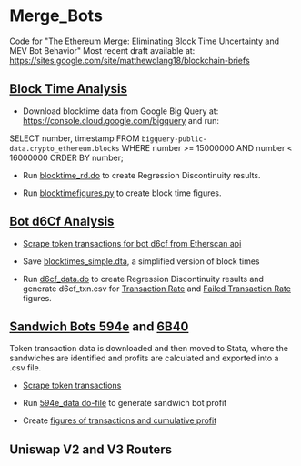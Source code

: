 # Merge_Bots
Code for "The Ethereum Merge: Eliminating Block Time Uncertainty and MEV Bot Behavior"
Most recent draft available at: https://sites.google.com/site/matthewdlang18/blockchain-briefs

## [Block Time Analysis](https://github.com/matthewdlang18/Merge_Bots/tree/main/block_time_analysis)
* Download blocktime data from Google Big Query at: https://console.cloud.google.com/bigquery and run:

SELECT number, timestamp
FROM `bigquery-public-data.crypto_ethereum.blocks`
WHERE number >= 15000000 AND number < 16000000
ORDER BY number;

* Run [blocktime_rd.do](https://github.com/matthewdlang18/Merge_Bots/blob/main/block_time_analysis/blocktime_rd.do) to create Regression Discontinuity results.

* Run [blocktimefigures.py](https://github.com/matthewdlang18/Merge_Bots/blob/main/block_time_analysis/blocktimefigures.py) to create block time figures.

## [Bot  d6Cf Analysis](https://github.com/matthewdlang18/Merge_Bots/tree/main/Bot_d6cf_analysis)

* [Scrape token transactions for bot d6cf from Etherscan api](https://github.com/matthewdlang18/Merge_Bots/blob/main/Bot_d6cf_analysis/d6cf_token_scrape.py)

* Save [blocktimes_simple.dta](https://github.com/matthewdlang18/Merge_Bots/blob/main/Bot_d6cf_analysis/blocktimes_simple.dta), a simplified version of block times

* Run [d6cf_data.do](https://github.com/matthewdlang18/Merge_Bots/blob/main/Bot_d6cf_analysis/d6cf_data.do) to create Regression Discontinuity results and generate d6cf_txn.csv for [Transaction Rate](https://github.com/matthewdlang18/Merge_Bots/blob/main/Bot_d6cf_analysis/d6cf_txn_figure.py) and [Failed Transaction Rate](https://github.com/matthewdlang18/Merge_Bots/blob/main/Bot_d6cf_analysis/d6cf_failed_txns_figure.py) figures.

## [Sandwich Bots 594e](https://github.com/matthewdlang18/Merge_Bots/tree/main/Bot_594e_analysis) and [6B40](https://github.com/matthewdlang18/Merge_Bots/tree/main/Bot_6B40_analysis)

Token transaction data is downloaded and then moved to Stata, where the sandwiches are identified and profits are calculated and exported into a .csv file.

* [Scrape token transactions](https://github.com/matthewdlang18/Merge_Bots/blob/main/Bot_594e_analysis/594eTokenTxn.py)

* Run [594e_data do-file](https://github.com/matthewdlang18/Merge_Bots/blob/main/Bot_594e_analysis/594e_data.do) to generate sandwich bot profit

* Create [figures of transactions and cumulative profit](https://github.com/matthewdlang18/Merge_Bots/blob/main/Bot_594e_analysis/594e_txns_figure.py)

## Uniswap V2 and V3 Routers

